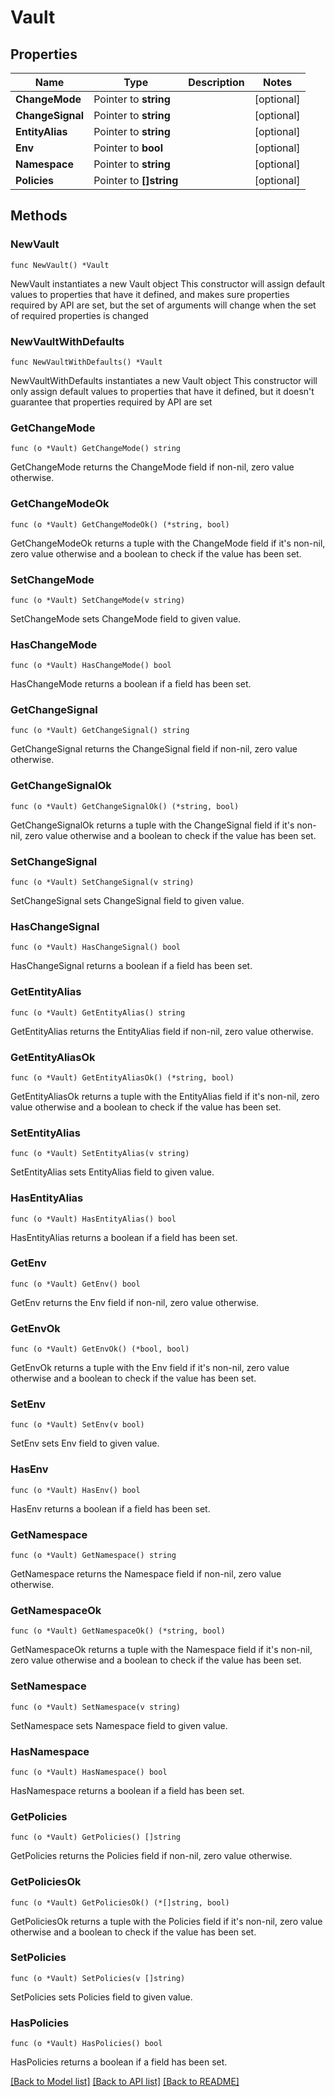 # Vault

## Properties

Name | Type | Description | Notes
------------ | ------------- | ------------- | -------------
**ChangeMode** | Pointer to **string** |  | [optional] 
**ChangeSignal** | Pointer to **string** |  | [optional] 
**EntityAlias** | Pointer to **string** |  | [optional] 
**Env** | Pointer to **bool** |  | [optional] 
**Namespace** | Pointer to **string** |  | [optional] 
**Policies** | Pointer to **[]string** |  | [optional] 

## Methods

### NewVault

`func NewVault() *Vault`

NewVault instantiates a new Vault object
This constructor will assign default values to properties that have it defined,
and makes sure properties required by API are set, but the set of arguments
will change when the set of required properties is changed

### NewVaultWithDefaults

`func NewVaultWithDefaults() *Vault`

NewVaultWithDefaults instantiates a new Vault object
This constructor will only assign default values to properties that have it defined,
but it doesn't guarantee that properties required by API are set

### GetChangeMode

`func (o *Vault) GetChangeMode() string`

GetChangeMode returns the ChangeMode field if non-nil, zero value otherwise.

### GetChangeModeOk

`func (o *Vault) GetChangeModeOk() (*string, bool)`

GetChangeModeOk returns a tuple with the ChangeMode field if it's non-nil, zero value otherwise
and a boolean to check if the value has been set.

### SetChangeMode

`func (o *Vault) SetChangeMode(v string)`

SetChangeMode sets ChangeMode field to given value.

### HasChangeMode

`func (o *Vault) HasChangeMode() bool`

HasChangeMode returns a boolean if a field has been set.

### GetChangeSignal

`func (o *Vault) GetChangeSignal() string`

GetChangeSignal returns the ChangeSignal field if non-nil, zero value otherwise.

### GetChangeSignalOk

`func (o *Vault) GetChangeSignalOk() (*string, bool)`

GetChangeSignalOk returns a tuple with the ChangeSignal field if it's non-nil, zero value otherwise
and a boolean to check if the value has been set.

### SetChangeSignal

`func (o *Vault) SetChangeSignal(v string)`

SetChangeSignal sets ChangeSignal field to given value.

### HasChangeSignal

`func (o *Vault) HasChangeSignal() bool`

HasChangeSignal returns a boolean if a field has been set.

### GetEntityAlias

`func (o *Vault) GetEntityAlias() string`

GetEntityAlias returns the EntityAlias field if non-nil, zero value otherwise.

### GetEntityAliasOk

`func (o *Vault) GetEntityAliasOk() (*string, bool)`

GetEntityAliasOk returns a tuple with the EntityAlias field if it's non-nil, zero value otherwise
and a boolean to check if the value has been set.

### SetEntityAlias

`func (o *Vault) SetEntityAlias(v string)`

SetEntityAlias sets EntityAlias field to given value.

### HasEntityAlias

`func (o *Vault) HasEntityAlias() bool`

HasEntityAlias returns a boolean if a field has been set.

### GetEnv

`func (o *Vault) GetEnv() bool`

GetEnv returns the Env field if non-nil, zero value otherwise.

### GetEnvOk

`func (o *Vault) GetEnvOk() (*bool, bool)`

GetEnvOk returns a tuple with the Env field if it's non-nil, zero value otherwise
and a boolean to check if the value has been set.

### SetEnv

`func (o *Vault) SetEnv(v bool)`

SetEnv sets Env field to given value.

### HasEnv

`func (o *Vault) HasEnv() bool`

HasEnv returns a boolean if a field has been set.

### GetNamespace

`func (o *Vault) GetNamespace() string`

GetNamespace returns the Namespace field if non-nil, zero value otherwise.

### GetNamespaceOk

`func (o *Vault) GetNamespaceOk() (*string, bool)`

GetNamespaceOk returns a tuple with the Namespace field if it's non-nil, zero value otherwise
and a boolean to check if the value has been set.

### SetNamespace

`func (o *Vault) SetNamespace(v string)`

SetNamespace sets Namespace field to given value.

### HasNamespace

`func (o *Vault) HasNamespace() bool`

HasNamespace returns a boolean if a field has been set.

### GetPolicies

`func (o *Vault) GetPolicies() []string`

GetPolicies returns the Policies field if non-nil, zero value otherwise.

### GetPoliciesOk

`func (o *Vault) GetPoliciesOk() (*[]string, bool)`

GetPoliciesOk returns a tuple with the Policies field if it's non-nil, zero value otherwise
and a boolean to check if the value has been set.

### SetPolicies

`func (o *Vault) SetPolicies(v []string)`

SetPolicies sets Policies field to given value.

### HasPolicies

`func (o *Vault) HasPolicies() bool`

HasPolicies returns a boolean if a field has been set.


[[Back to Model list]](../README.md#documentation-for-models) [[Back to API list]](../README.md#documentation-for-api-endpoints) [[Back to README]](../README.md)



